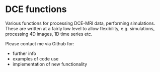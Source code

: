 # DCE functions
Various functions for processing DCE-MRI data, performing simulations. These are written at a fairly low level to allow flexibility, e.g. simulations, processing 4D images, 1D time series etc.


Please contact me via Github for:
* further info
* examples of code use
* implementation of new functionality
